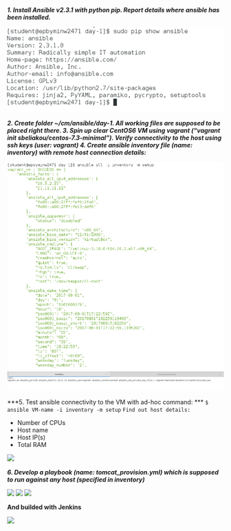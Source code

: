 ***1. Install Ansible v2.3.1 with python pip. Report details where ansible has been installed.***

<img src="1-1.png">

***2. Create folder ~/cm/ansible/day-1. All working files are supposed to be placed right there.
3. Spin up clear CentOS6 VM using vagrant (“vagrant init sbeliakou/centos-7.3-minimal”). Verify connectivity to the host using ssh keys (user: vagrant)
4. Create ansible inventory file (name: inventory) with remote host connection details:***

<img src="1-4.png">

<img src="1-3.png">

***5. Test ansible connectivity to the VM with ad-hoc command: ***
```$ ansible VM-name -i inventory -m setup```
```Find out host details:```
* Number of CPUs
* Host name
* Host IP(s)
* Total RAM

<img src="1-2.png">

***6. Develop a playbook (name: tomcat_provision.yml) which is supposed to run against any host (specified in inventory)***

<img src="1-5.png">
<img src="1-6.png">
<img src="1-7.png">

__And builded with Jenkins__

<img src="1-8.png">
